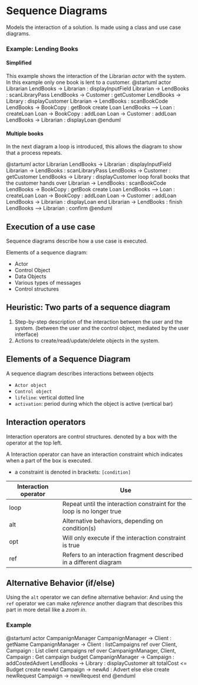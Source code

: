 # Sequence Diagrams

Models the interaction of a solution.
Is made using a class and use case diagrams.

### Example: Lending Books

#### Simplified
This example shows the interaction of the Librarian *actor* with the system.
In this example only one book is lent to a customer.
@startuml
actor Librarian
LendBooks -> Librarian : displayInputField
Librarian -> LendBooks : scanLibraryPass
LendBooks -> Customer : getCustomer
LendBooks -> Library : displayCustomer
Librarian -> LendBooks : scanBookCode
LendBooks -> BookCopy : getBook
create Loan
LendBooks --> Loan : createLoan
Loan -> BookCopy : addLoan
Loan -> Customer : addLoan
LendBooks -> Librarian : displayLoan
@enduml

#### Multiple books
In the next diagram a loop is introduced, this allows
the diagram to show that a process repeats.

@startuml
actor Librarian
LendBooks -> Librarian : displayInputField
Librarian -> LendBooks : scanLibraryPass
LendBooks -> Customer : getCustomer
LendBooks -> Library : displayCustomer
loop forall books that the customer hands over
    Librarian -> LendBooks : scanBookCode
    LendBooks -> BookCopy : getBook
    create Loan
    LendBooks --> Loan : createLoan
    Loan -> BookCopy : addLoan
    Loan -> Customer : addLoan
    LendBooks -> Librarian : displayLoan
end
Librarian -> LendBooks : finish
LendBooks --> Librarian : confirm
@enduml

## Execution of a use case
Sequence diagrams describe how a use case is executed.

Elements of a sequence diagram:
+ Actor
+ Control Object
+ Data Objects
+ Various types of messages
+ Control structures

## Heuristic: Two parts of a sequence diagram
1. Step-by-step description of the interaction between the user and the system. (between the user and the control object, mediated by the user interface)
2. Actions to create/read/update/delete objects in the system.

## Elements of a Sequence Diagram
A sequence diagram describes interactions between objects
+ `Actor object`
+ `Control object`
+ `lifeline`: vertical dotted line
+ `activation`: period during which the object is active (vertical bar)

## Interaction operators
Interaction operators are control structures.
denoted by a box with the operator at the top left.

A Interaction operator can have an interaction constraint which indicates when
a part of the box is executed.
+ a constraint is denoted in brackets: `[condition]`

| Interaction operator | Use |
| -------------------- | --- |
| loop | Repeat until the interaction constraint for the loop is no longer true |
| alt | Alternative behaviors, depending on condition(s) |
| opt | Will only execute if the interaction constraint is true |
| ref | Refers to an interaction fragment described in a different diagram |

## Alternative Behavior (if/else)
Using the `alt` operator we can define alternative behavior:
And using the `ref` operator we can make *reference* another diagram that
describes this part in more detail like a *zoom in*.

### Example

@startuml
actor CampanignManager
CampanignManager -> Client : getName
CampanignManager -> Client : listCampaigns
ref over Client, Campaign : List client campaigns
ref over CampanignManager, Client, Campaign : Get campaign budget
CampanignManager -> Campaign : addCostedAdvert
LendBooks -> Library : displayCustomer
alt totalCost <= Budget
    create newAd
    Campaign -> newAd : Advert
else else
    create newRequest
    Campaign -> newRequest
    end
@enduml